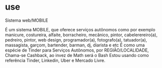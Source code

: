 # use
Sistema web/MOBILE

É um sistema MOBILE, que oferece serviços autônomos como por exemplo manicure, costureira, alfaite, borracheiro, mecânico, pintor, cabelerereiro(a), pedreiro, pintor, web design, programador(a), fotografo(a), tatuador(a), massagista, garçom, bartender, barman, dj, diarista e etc
É como uma espécie de Tinder para Serviços Autônomos, por REGIÃO/LOCALIDADE, Chama-se Cashback, ao invez de Math será o Bash
Estou usando como referência Tinder, Linkedin, Uber e Mercado Livre.
